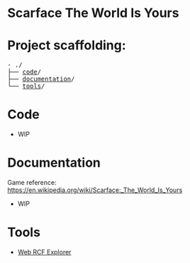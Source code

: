 # Scarface The World Is Yours

<p align="center">
  <!--img width="460" height="300" src="https://user-images.githubusercontent.com/44430306/169044742-49f5a400-72fd-405e-8adf-aa647d9f0db8.png"-->
</p>

<!--hr-->

<h1>Project scaffolding:</h1>

<pre>
- ./
├── <a href="#code">code</a>/
├── <a href="#documentation">documentation</a>/
└── <a href="#tools">tools</a>/
</pre>

# Code
- WIP
# Documentation
Game reference: https://en.wikipedia.org/wiki/Scarface:_The_World_Is_Yours
- WIP
<!--<h2>Pure3D</h2>
WIP
<h2>Torque</h2>
WIP
<h2>ravenphysics</h2>
WIP
-->
# Tools
- <a href="https://1h3a3x7.github.io/scarface/tools/web-rcf-explorer/ui.html">Web RCF Explorer</a>

